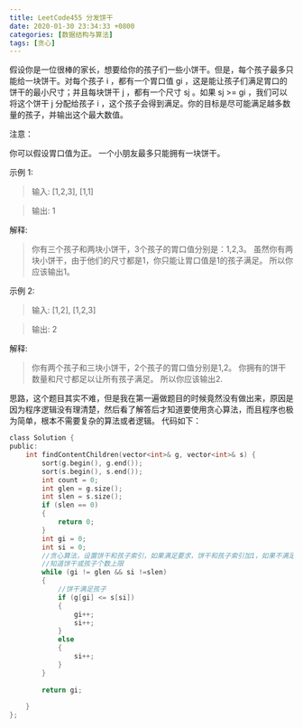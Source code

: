 ```yaml
---
title: LeetCode455 分发饼干
date: 2020-01-30 23:34:33 +0800
categories: [数据结构与算法]
tags: [贪心]
---
```


假设你是一位很棒的家长，想要给你的孩子们一些小饼干。但是，每个孩子最多只能给一块饼干。对每个孩子 i ，都有一个胃口值 gi ，这是能让孩子们满足胃口的饼干的最小尺寸；并且每块饼干 j ，都有一个尺寸 sj 。如果 sj >= gi ，我们可以将这个饼干 j 分配给孩子 i ，这个孩子会得到满足。你的目标是尽可能满足越多数量的孩子，并输出这个最大数值。

注意：

你可以假设胃口值为正。
一个小朋友最多只能拥有一块饼干。

示例 1:

>输入: [1,2,3], [1,1]

>输出: 1

解释: 
>你有三个孩子和两块小饼干，3个孩子的胃口值分别是：1,2,3。
虽然你有两块小饼干，由于他们的尺寸都是1，你只能让胃口值是1的孩子满足。
所以你应该输出1。

示例 2:

>输入: [1,2], [1,2,3]

>输出: 2

解释: 
>你有两个孩子和三块小饼干，2个孩子的胃口值分别是1,2。
你拥有的饼干数量和尺寸都足以让所有孩子满足。
所以你应该输出2.

思路，这个题目其实不难，但是我在第一遍做题目的时候竟然没有做出来，原因是因为程序逻辑没有理清楚，然后看了解答后才知道要使用贪心算法，而且程序也极为简单，根本不需要复杂的算法或者逻辑。
代码如下：
```c
class Solution {
public:
	int findContentChildren(vector<int>& g, vector<int>& s) {
		sort(g.begin(), g.end());
		sort(s.begin(), s.end());
		int count = 0;
		int glen = g.size();
		int slen = s.size();
		if (slen == 0)
		{
			return 0;
		}
		int gi = 0;
		int si = 0;
		//贪心算法，设置饼干和孩子索引，如果满足要求，饼干和孩子索引加1，如果不满足要求，饼干加1
		//知道饼干或孩子个数上限
		while (gi != glen && si !=slen)
		{
			//饼干满足孩子
			if (g[gi] <= s[si])
			{
				gi++;
				si++;
			}
			else
			{
				si++;
			}
		}
 
		return gi;
 
	}
};
```
